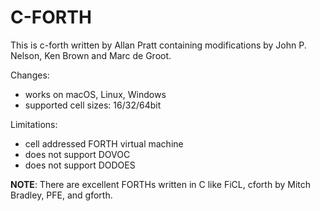 C-FORTH
=======

This is c-forth written by Allan Pratt containing modifications by
John P. Nelson, Ken Brown and Marc de Groot.

Changes:

   * works on macOS, Linux, Windows
   * supported cell sizes: 16/32/64bit

Limitations:

   * cell addressed FORTH virtual machine
   * does not support DOVOC
   * does not support DODOES

**NOTE**: There are excellent FORTHs written in C like FiCL, cforth by Mitch Bradley, PFE, and gforth.
